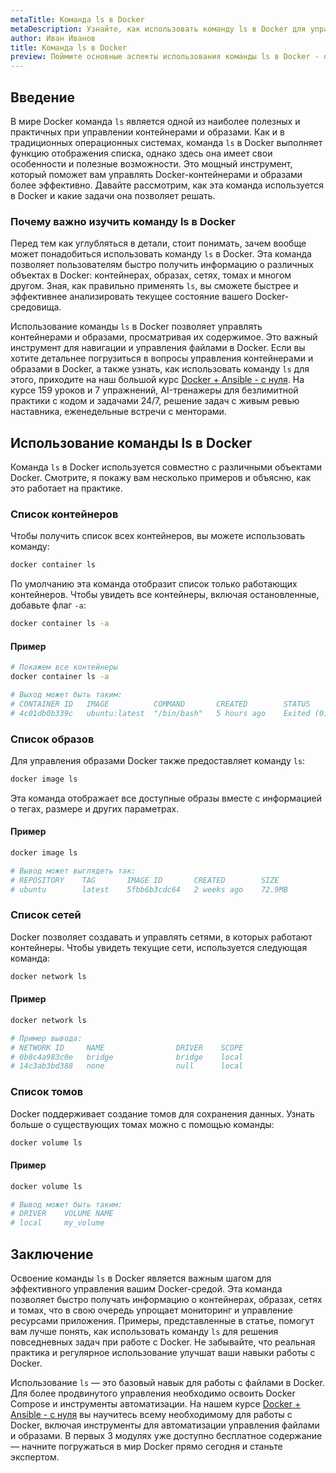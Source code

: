 ```yaml
---
metaTitle: Команда ls в Docker
metaDescription: Узнайте, как использовать команду ls в Docker для управления контейнерами и образами. Изучите синтаксис и примеры использования этой команды.
author: Иван Иванов
title: Команда ls в Docker
preview: Поймите основные аспекты использования команды ls в Docker - от отображения списка контейнеров до работы с образами. Примеры и пояснения помогут вам быстро освоить эту полезную команду.
---
```


## Введение

В мире Docker команда `ls` является одной из наиболее полезных и практичных при управлении контейнерами и образами. Как и в традиционных операционных системах, команда `ls` в Docker выполняет функцию отображения списка, однако здесь она имеет свои особенности и полезные возможности. Это мощный инструмент, который поможет вам управлять Docker-контейнерами и образами более эффективно. Давайте рассмотрим, как эта команда используется в Docker и какие задачи она позволяет решать.

### Почему важно изучить команду ls в Docker

Перед тем как углубляться в детали, стоит понимать, зачем вообще может понадобиться использовать команду `ls` в Docker. Эта команда позволяет пользователям быстро получить информацию о различных объектах в Docker: контейнерах, образах, сетях, томах и многом другом. Зная, как правильно применять `ls`, вы сможете быстрее и эффективнее анализировать текущее состояние вашего Docker-средовища.

Использование команды `ls` в Docker позволяет управлять контейнерами и образами, просматривая их содержимое. Это важный инструмент для навигации и управления файлами в Docker. Если вы хотите детальнее погрузиться в вопросы управления контейнерами и образами в Docker, а также узнать, как использовать команду `ls` для этого, приходите на наш большой курс [Docker + Ansible - с нуля](https://purpleschool.ru/course/docker?utm_source=knowledgebase&utm_medium=text&utm_campaign=Komanda_ls_v_Docker). На курсе 159 уроков и 7 упражнений, AI-тренажеры для безлимитной практики с кодом и задачами 24/7, решение задач с живым ревью наставника, еженедельные встречи с менторами.

## Использование команды ls в Docker

Команда `ls` в Docker используется совместно с различными объектами Docker. Смотрите, я покажу вам несколько примеров и объясню, как это работает на практике.

### Список контейнеров

Чтобы получить список всех контейнеров, вы можете использовать команду:

```bash
docker container ls
```

По умолчанию эта команда отобразит список только работающих контейнеров. Чтобы увидеть все контейнеры, включая остановленные, добавьте флаг `-a`:

```bash
docker container ls -a
```

#### Пример

```bash
# Покажем все контейнеры
docker container ls -a

# Выход может быть таким:
# CONTAINER ID   IMAGE          COMMAND       CREATED        STATUS                    PORTS      NAMES
# 4c01db0b339c   ubuntu:latest  "/bin/bash"   5 hours ago    Exited (0) 4 hours ago              upbeat_sinoussi
```

### Список образов

Для управления образами Docker также предоставляет команду `ls`:

```bash
docker image ls
```

Эта команда отображает все доступные образы вместе с информацией о тегах, размере и других параметрах.

#### Пример

```bash
docker image ls

# Вывод может выглядеть так:
# REPOSITORY    TAG       IMAGE ID       CREATED        SIZE
# ubuntu        latest    5fbb6b3cdc64   2 weeks ago    72.9MB
```

### Список сетей

Docker позволяет создавать и управлять сетями, в которых работают контейнеры. Чтобы увидеть текущие сети, используется следующая команда:

```bash
docker network ls
```

#### Пример

```bash
docker network ls

# Пример вывода:
# NETWORK ID     NAME                DRIVER    SCOPE
# 0b8c4a983c0e   bridge              bridge    local
# 14c3ab3bd388   none                null      local
```

### Список томов

Docker поддерживает создание томов для сохранения данных. Узнать больше о существующих томах можно с помощью команды:

```bash
docker volume ls
```

#### Пример

```bash
docker volume ls

# Вывод может быть таким:
# DRIVER    VOLUME NAME
# local     my_volume
```

## Заключение

Освоение команды `ls` в Docker является важным шагом для эффективного управления вашим Docker-средой. Эта команда позволяет быстро получать информацию о контейнерах, образах, сетях и томах, что в свою очередь упрощает мониторинг и управление ресурсами приложения. Примеры, представленные в статье, помогут вам лучше понять, как использовать команду `ls` для решения повседневных задач при работе с Docker. Не забывайте, что реальная практика и регулярное использование улучшат ваши навыки работы с Docker.

Использование `ls` — это базовый навык для работы с файлами в Docker. Для более продвинутого управления необходимо освоить Docker Compose и инструменты автоматизации. На нашем курсе [Docker + Ansible - с нуля](https://purpleschool.ru/course/docker?utm_source=knowledgebase&utm_medium=text&utm_campaign=Komanda_ls_v_Docker) вы научитесь всему необходимому для работы с Docker, включая инструменты для автоматизации управления файлами и образами. В первых 3 модулях уже доступно бесплатное содержание — начните погружаться в мир Docker прямо сегодня и станьте экспертом.
